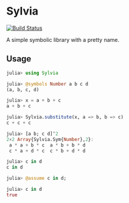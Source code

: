 # Sylvia

[![Build Status](https://travis-ci.org/dalum/Sylvia.jl.svg?branch=master)](https://travis-ci.org/dalum/Sylvia.jl)

A simple symbolic library with a pretty name.

## Usage

```julia
julia> using Sylvia

julia> @symbols Number a b c d
(a, b, c, d)

julia> x = a + b + c
a + b + c

julia> Sylvia.substitute(x, a => b, b => c)
c + c + c

julia> [a b; c d]^2
2×2 Array{Sylvia.Sym{Number},2}:
 a * a + b * c  a * b + b * d
 c * a + d * c  c * b + d * d

julia> c in d
c in d

julia> @assume c in d;

julia> c in d
true

```
